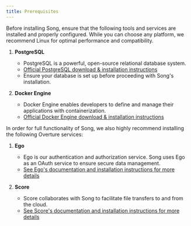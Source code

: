 ```yaml
---
title: Prerequisites 
---
```


Before installing Song, ensure that the following tools and services are installed and properly configured. While you can choose any platform, we recommend Linux for optimal performance and compatibility.

1. **PostgreSQL**

    - PostgreSQL is a powerful, open-source relational database system.
    - [Official PostgreSQL download & installation instructions](https://www.postgresql.org/download/)
    - Ensure your database is set up before proceeding with Song's installation.


2. **Docker Engine**

    - Docker Engine enables developers to define and manage their applications with containerization.
    - [Official Docker Engine download & installation instructions](https://docs.docker.com/engine/install/)

In order for full functionality of Song, we also highly recommend installing the following Overture services:

1. **Ego**

    - Ego is our authentication and authorization service. Song uses Ego as an OAuth service to ensure secure data management.
    - [See Ego's documentation and installation instructions for more details](/documentation/ego/)

2. **Score**

    - Score collaborates with Song to facilitate file transfers to and from the cloud.
    - [See Score's documentation and installation instructions for more details](/documentation/score/)